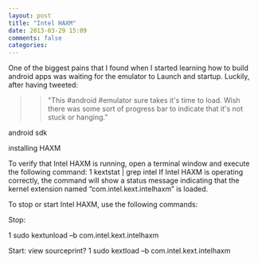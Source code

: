 ```yaml
---
layout: post
title: "Intel HAXM"
date: 2013-03-29 15:09
comments: false
categories: 
---
```

One of the biggest pains that I found when I started learning how to build android apps was waiting for the emulator to Launch and startup. Luckily, after having tweeted:

>> "This #android #emulator sure takes it's time to load. Wish there was some sort of progress bar to indicate that it's not stuck or hanging."


android sdk

installing HAXM

To verify that Intel HAXM is running, open a terminal window and execute the following command:
1
kextstat | grep intel
If Intel HAXM is operating correctly, the command will show a status message indicating that the kernel extension named “com.intel.kext.intelhaxm” is loaded.

To stop or start Intel HAXM, use the following commands:

Stop:

1
sudo kextunload –b com.intel.kext.intelhaxm

Start:
view sourceprint?
1
sudo kextload –b com.intel.kext.intelhaxm
